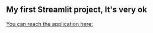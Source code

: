 ## My first Streamlit project, It's very ok

[You can reach the application here:](https://satoru90-streamlit-test-main-ijjt0w.streamlit.app/)
